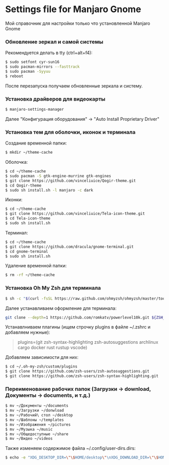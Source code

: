 # Settings file for Manjaro Gnome
Мой справочник для настройки только что установленной Manjaro Gnome

### Обновление зеркал и самой системы
Рекомендуется делать в tty (ctrl+alt+f4):
```sh
$ sudo setfont cyr-sun16
$ sudo pacman-mirrors --fasttrack
$ sudo pacman -Syyuu
$ reboot
```
После перезапуска получаем обновленные зеркала и систему.

### Установка драйверов для видеокарты
```sh
$ manjaro-settings-manager
```
Далее "Конфигурация оборудования" -> "Auto Install Proprietary Driver"

### Установка тем для оболочки, иконок и терминала
Создание временной папки:
```sh
$ mkdir ~/theme-cache
```

Оболочка:
```sh
$ cd ~/theme-cache
$ sudo pacman -S gtk-engine-murrine gtk-engines
$ git clone https://github.com/vinceliuice/Qogir-theme.git
$ cd Qogir-theme
$ sudo sh install.sh -l manjaro -c dark
```
Иконки:
```sh
$ cd ~/theme-cache
$ git clone https://github.com/vinceliuice/Tela-icon-theme.git
$ cd Tela-icon-theme
$ sudo sh install.sh
```

Терминал:
```sh
$ cd ~/theme-cache
$ git clone https://github.com/dracula/gnome-terminal.git
$ cd gnome-terminal
$ sudo sh install.sh
```

Удаление временной папки:
```sh
$ rm -rf ~/theme-cache
```

### Установка Oh My Zsh для терминала
```sh
$ sh -c "$(curl -fsSL https://raw.github.com/ohmyzsh/ohmyzsh/master/tools/install.sh)"
```
Далее устанавливаем оформление для терминала:
```sh
git clone --depth=1 https://github.com/romkatv/powerlevel10k.git ${ZSH_CUSTOM:-$HOME/.oh-my-zsh/custom}/themes/powerlevel10k
```
Устанавлниваем плагины (ищем строчку plugins в файле ~/.zshrc и добавляем нужные):
> plugins=(git zsh-syntax-highlighting zsh-autosuggestions archlinux cargo docker rust rustup vscode)

Добавляем зависимости для них:
```sh
$ cd ~/.oh-my-zsh/custom/plugins
$ git clone https://github.com/zsh-users/zsh-autosuggestions.git
$ git clone https://github.com/zsh-users/zsh-syntax-highlighting.git
```

### Переименование рабочих папок (Загрузки -> download, Документы -> documents, и т.д.)
```sh
$ mv ~/Документы ~/documents
$ mv ~/Загрузки ~/donwload
$ mv ~/Рабочий\ стол ~/desktop
$ mv ~/Шаблоны ~/templates
$ mv ~/Изображения ~/pictures
$ mv ~/Музыка ~/music
$ mv ~/Общедоступные ~/share
$ mv ~/Видео ~/videos
```
Также изменяем содержимое файла ~/.config/user-dirs.dirs:
```sh
$ echo -e "XDG_DESKTOP_DIR=\"\$HOME/desktop\"\nXDG_DOWNLOAD_DIR=\"\$HOME/download\"\nXDG_TEMPLATES_DIR=\"\$HOME/templates\"\nXDG_PUBLICSHARE_DIR=\"\$HOME/share\"\nXDG_DOCUMENTS_DIR=\"\$HOME/documents\"\nXDG_MUSIC_DIR=\"\$HOME/music\"\nXDG_PICTURES_DIR=\"\$HOME/pictures\"\nXDG_VIDEOS_DIR=\"\$HOME/videos\"" > ~/.config/user-dirs.dirs
```
